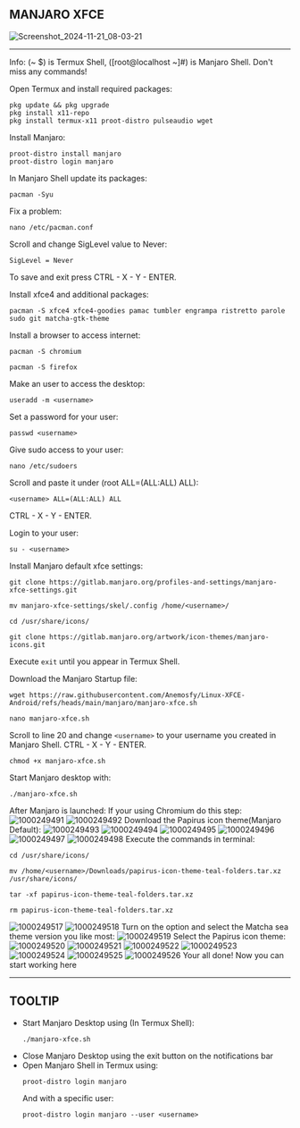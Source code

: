 ## MANJARO XFCE
![Screenshot_2024-11-21_08-03-21](https://github.com/user-attachments/assets/762326c2-71d5-4dd9-9a12-a056a02fcd66)

---
Info: (~ $) is Termux Shell, ([root@localhost ~]#) is Manjaro Shell. Don't miss any commands!

Open Termux and install required packages:
```
pkg update && pkg upgrade
pkg install x11-repo
pkg install termux-x11 proot-distro pulseaudio wget
```
Install Manjaro:
```
proot-distro install manjaro
proot-distro login manjaro
```
In Manjaro Shell update its packages:
```
pacman -Syu
```
Fix a problem:
```
nano /etc/pacman.conf
```
Scroll and change SigLevel value to Never:
```
SigLevel = Never
```
To save and exit press CTRL - X - Y - ENTER.

Install xfce4 and additional packages:
```
pacman -S xfce4 xfce4-goodies pamac tumbler engrampa ristretto parole sudo git matcha-gtk-theme
```
Install a browser to access internet:
```
pacman -S chromium
```
```
pacman -S firefox
```
Make an user to access the desktop:
```
useradd -m <username>
```
Set a password for your user:
```
passwd <username>
```
Give sudo access to your user:
```
nano /etc/sudoers
```
Scroll and paste it under (root ALL=(ALL:ALL) ALL):
```
<username> ALL=(ALL:ALL) ALL
```
CTRL - X - Y - ENTER.

Login to your user:
```
su - <username>
```
Install Manjaro default xfce settings:
```
git clone https://gitlab.manjaro.org/profiles-and-settings/manjaro-xfce-settings.git
```
```
mv manjaro-xfce-settings/skel/.config /home/<username>/
```
```
cd /usr/share/icons/
```
```
git clone https://gitlab.manjaro.org/artwork/icon-themes/manjaro-icons.git
```
Execute ```exit``` until you appear in Termux Shell.

Download the Manjaro Startup file:
```
wget https://raw.githubusercontent.com/Anemosfy/Linux-XFCE-Android/refs/heads/main/manjaro/manjaro-xfce.sh
```
```
nano manjaro-xfce.sh
```
Scroll to line 20 and change ```<username>``` to your username you created in Manjaro Shell. CTRL - X - Y - ENTER.
```
chmod +x manjaro-xfce.sh
```
Start Manjaro desktop with: 
```
./manjaro-xfce.sh
```
After Manjaro is launched:
If your using Chromium do this step:
![1000249491](https://github.com/user-attachments/assets/51a29c74-29e7-404b-bd8a-e9d9d43cad46)
![1000249492](https://github.com/user-attachments/assets/0f200659-76af-4913-81bd-74dda27de669)
Download the Papirus icon theme(Manjaro Default):
![1000249493](https://github.com/user-attachments/assets/abca3e8b-db7d-44b2-8568-104f4cd43882)
![1000249494](https://github.com/user-attachments/assets/c928dd9a-912f-4d0b-8aad-d4e65c58e63e)
![1000249495](https://github.com/user-attachments/assets/537ba7e9-dd47-454b-b7a1-4462f56dc791)
![1000249496](https://github.com/user-attachments/assets/c83d69a8-ee2f-448c-806b-81bd4455ca18)
![1000249497](https://github.com/user-attachments/assets/21afd831-3380-4216-828f-6a927f77517c)
![1000249498](https://github.com/user-attachments/assets/5e0120b3-06d9-439f-896c-3848a2276215)
Execute the commands in terminal:
```
cd /usr/share/icons/
```
```
mv /home/<username>/Downloads/papirus-icon-theme-teal-folders.tar.xz /usr/share/icons/
```
```
tar -xf papirus-icon-theme-teal-folders.tar.xz
```
```
rm papirus-icon-theme-teal-folders.tar.xz
```
![1000249517](https://github.com/user-attachments/assets/ca0cfc27-1fad-489b-9823-3308e482dd7d)
![1000249518](https://github.com/user-attachments/assets/73020513-db32-4d0e-bc2d-79edb8407aca)
Turn on the option and select the Matcha sea theme version you like most:
![1000249519](https://github.com/user-attachments/assets/2792f84e-bca5-40ec-89f8-a962d865a769)
Select the Papirus icon theme:
![1000249520](https://github.com/user-attachments/assets/9980070e-39b2-41fc-a131-8f3abc2e8134)
![1000249521](https://github.com/user-attachments/assets/ab27200a-2aac-4cc1-a15b-e41d4baf3f50)
![1000249522](https://github.com/user-attachments/assets/a9d93403-336f-40ff-8b9a-019470f564d1)
![1000249523](https://github.com/user-attachments/assets/ba2ae40f-d187-4ac0-a06f-3a328d77dd2b)
![1000249524](https://github.com/user-attachments/assets/e79ba141-2097-4948-b1f4-04b08901b8c7)
![1000249525](https://github.com/user-attachments/assets/ed17341b-c303-477d-97b4-5acae28ecd93)
![1000249526](https://github.com/user-attachments/assets/0a623546-dc76-4ea3-81a2-a7a94ae83042)
Your all done! Now you can start working here

---
## TOOLTIP
* Start Manjaro Desktop using (In Termux Shell):
  ```
  ./manjaro-xfce.sh
  ```
* Close Manjaro Desktop using the exit button on the notifications bar
* Open Manjaro Shell in Termux using:
  ```
  proot-distro login manjaro
  ```
  And with a specific user:
  ```
  proot-distro login manjaro --user <username>
  ```
